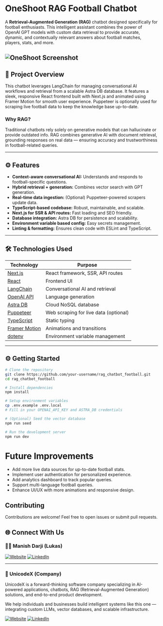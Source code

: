 # OneShoot RAG Football Chatbot

A **Retrieval-Augmented Generation (RAG)** chatbot designed specifically for football enthusiasts. This intelligent assistant combines the power of OpenAI GPT models with custom data retrieval to provide accurate, dynamic, and contextually relevant answers about football matches, players, stats, and more.

![OneShoot Screenshot](./public/preview.png)
---

## 🚀 Project Overview

This chatbot leverages LangChain for managing conversational AI workflows and retrieval from a scalable Astra DB database. It features a sleek, responsive React frontend built with Next.js and animated using Framer Motion for smooth user experience. Puppeteer is optionally used for scraping live football data to keep the knowledge base up-to-date.

### Why RAG?

Traditional chatbots rely solely on generative models that can hallucinate or provide outdated info. RAG combines generative AI with document retrieval, grounding responses on real data — ensuring accuracy and trustworthiness in football-related queries.

---

## ⚙️ Features

- **Context-aware conversational AI:** Understands and responds to football-specific questions.
- **Hybrid retrieval + generation:** Combines vector search with GPT generation.
- **Real-time data ingestion:** (Optional) Puppeteer-powered scrapers update data.
- **TypeScript-based codebase:** Robust, maintainable, and scalable.
- **Next.js for SSR & API routes:** Fast loading and SEO friendly.
- **Database integration:** Astra DB for persistence and scalability.
- **Environment variable based config:** Easy secrets management.
- **Linting & formatting:** Ensures clean code with ESLint and TypeScript.

---

## 🛠️ Technologies Used

| Technology           | Purpose                           |
|----------------------|---------------------------------|
| [Next.js](https://nextjs.org/)         | React framework, SSR, API routes       |
| [React](https://reactjs.org/)           | Frontend UI                        |
| [LangChain](https://langchain.com/)     | Conversational AI and retrieval      |
| [OpenAI API](https://openai.com/api/)  | Language generation                |
| [Astra DB](https://www.datastax.com/astra)      | Cloud NoSQL database                |
| [Puppeteer](https://pptr.dev/)         | Web scraping for live data (optional) |
| [TypeScript](https://www.typescriptlang.org/)   | Static typing                     |
| [Framer Motion](https://www.framer.com/motion/) | Animations and transitions        |
| [dotenv](https://github.com/motdotla/dotenv)     | Environment variable management    |

---

## ⚙️ Getting Started

```bash
# Clone the repository
git clone https://github.com/your-username/rag_chatbot_football.git
cd rag_chatbot_football

# Install dependencies
npm install

# Setup environment variables
cp .env.example .env.local
# Fill in your OPENAI_API_KEY and ASTRA_DB credentials

# (Optional) Seed the vector database
npm run seed

# Run the development server
npm run dev
```

# Future Improvements

- Add more live data sources for up-to-date football stats.
- Implement user authentication for personalized experience.
- Add analytics dashboard to track popular queries.
- Support multi-language football queries.
- Enhance UI/UX with more animations and responsive design.

## Contributing
Contributions are welcome! Feel free to open issues or submit pull requests.





## 🌐 Connect With Us

### 👨‍💻 Manish Darji (Lukas)

[![Website](https://img.shields.io/badge/Website-lukasaiengineer.com-blue?style=flat-square&logo=google-chrome&logoColor=white)](https://lukasaiengineer.com)
[![LinkedIn](https://img.shields.io/badge/LinkedIn-@manish--d--05b05221a-blue?style=flat-square&logo=linkedin&logoColor=white)](https://www.linkedin.com/in/manish-d-05b05221a/)

---

### 🏢 UnicodeX (Company)

UnicodeX is a forward-thinking software company specializing in AI-powered applications, chatbots, RAG (Retrieval-Augmented Generation) solutions, and end-to-end product development.

We help individuals and businesses build intelligent systems like this one — integrating custom LLMs, vector databases, and scalable infrastructure.

[![Website](https://img.shields.io/badge/Website-unicodax.com-blue?style=flat-square&logo=google-chrome&logoColor=white)](https://unicodax.com)
[![LinkedIn](https://img.shields.io/badge/LinkedIn-UnicodeX-blue?style=flat-square&logo=linkedin&logoColor=white)](https://www.linkedin.com/company/unicodax/)

